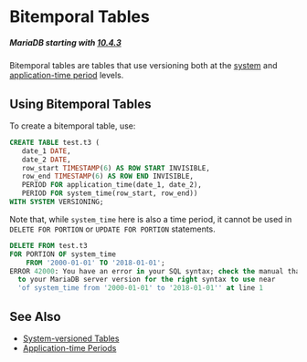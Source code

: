 # Bitemporal Tables

##### MariaDB starting with [10.4.3](/kb/en/mariadb-1043-release-notes/)

Bitemporal tables are tables that use versioning both at the [system](/sql-statements-structure/temporal-tables/system-versioned-tables/) and [application-time period](/sql-statements-structure/temporal-tables/application-time-periods/) levels.

## Using Bitemporal Tables

To create a bitemporal table, use:

```sql
CREATE TABLE test.t3 (
   date_1 DATE,
   date_2 DATE,
   row_start TIMESTAMP(6) AS ROW START INVISIBLE,
   row_end TIMESTAMP(6) AS ROW END INVISIBLE,
   PERIOD FOR application_time(date_1, date_2),
   PERIOD FOR system_time(row_start, row_end))
WITH SYSTEM VERSIONING;
```

Note that, while `system_time` here is also a time period, it cannot be used in `DELETE FOR PORTION` or `UPDATE FOR PORTION` statements.

```sql
DELETE FROM test.t3 
FOR PORTION OF system_time 
    FROM '2000-01-01' TO '2018-01-01';
ERROR 42000: You have an error in your SQL syntax; check the manual that corresponds 
  to your MariaDB server version for the right syntax to use near
  'of system_time from '2000-01-01' to '2018-01-01'' at line 1
```

## See Also

- [System-versioned Tables](/sql-statements-structure/temporal-tables/system-versioned-tables/)
- [Application-time Periods](/sql-statements-structure/temporal-tables/application-time-periods/)